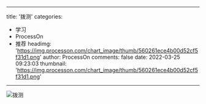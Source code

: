 
---
title: '拨测'
categories: 
 - 学习
 - ProcessOn
 - 推荐
headimg: 'https://img.processon.com/chart_image/thumb/560261ece4b00d52cf5f31d1.png'
author: ProcessOn
comments: false
date: 2022-03-25 09:23:03
thumbnail: 'https://img.processon.com/chart_image/thumb/560261ece4b00d52cf5f31d1.png'
---

<div>   
<img class="thumb" alt="拨测" src="https://img.processon.com/chart_image/thumb/560261ece4b00d52cf5f31d1.png" referrerpolicy="no-referrer">
<p></p>  
</div>
            